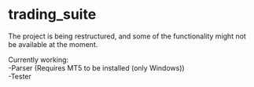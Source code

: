 # trading_suite
The project is being restructured, and some of the functionality might not be available at the moment.

Currently working:  
-Parser (Requires MT5 to be installed (only Windows))  
-Tester
